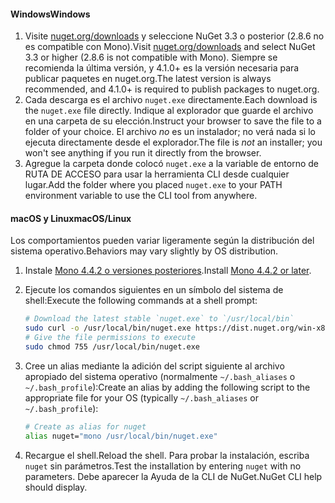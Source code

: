 #### <a name="windows"></a><span data-ttu-id="a5ec9-101">Windows</span><span class="sxs-lookup"><span data-stu-id="a5ec9-101">Windows</span></span>

1. <span data-ttu-id="a5ec9-102">Visite [nuget.org/downloads](https://nuget.org/downloads) y seleccione NuGet 3.3 o posterior (2.8.6 no es compatible con Mono).</span><span class="sxs-lookup"><span data-stu-id="a5ec9-102">Visit [nuget.org/downloads](https://nuget.org/downloads) and select NuGet 3.3 or higher (2.8.6 is not compatible with Mono).</span></span> <span data-ttu-id="a5ec9-103">Siempre se recomienda la última versión, y 4.1.0+ es la versión necesaria para publicar paquetes en nuget.org.</span><span class="sxs-lookup"><span data-stu-id="a5ec9-103">The latest version is always recommended, and 4.1.0+ is required to publish packages to nuget.org.</span></span>
1. <span data-ttu-id="a5ec9-104">Cada descarga es el archivo `nuget.exe` directamente.</span><span class="sxs-lookup"><span data-stu-id="a5ec9-104">Each download is the `nuget.exe` file directly.</span></span> <span data-ttu-id="a5ec9-105">Indique al explorador que guarde el archivo en una carpeta de su elección.</span><span class="sxs-lookup"><span data-stu-id="a5ec9-105">Instruct your browser to save the file to a folder of your choice.</span></span> <span data-ttu-id="a5ec9-106">El archivo *no* es un instalador; no verá nada si lo ejecuta directamente desde el explorador.</span><span class="sxs-lookup"><span data-stu-id="a5ec9-106">The file is *not* an installer; you won't see anything if you run it directly from the browser.</span></span>
1. <span data-ttu-id="a5ec9-107">Agregue la carpeta donde colocó `nuget.exe` a la variable de entorno de RUTA DE ACCESO para usar la herramienta CLI desde cualquier lugar.</span><span class="sxs-lookup"><span data-stu-id="a5ec9-107">Add the folder where you placed `nuget.exe` to your PATH environment variable to use the CLI tool from anywhere.</span></span>

#### <a name="macoslinux"></a><span data-ttu-id="a5ec9-108">macOS y Linux</span><span class="sxs-lookup"><span data-stu-id="a5ec9-108">macOS/Linux</span></span>

<span data-ttu-id="a5ec9-109">Los comportamientos pueden variar ligeramente según la distribución del sistema operativo.</span><span class="sxs-lookup"><span data-stu-id="a5ec9-109">Behaviors may vary slightly by OS distribution.</span></span>

1. <span data-ttu-id="a5ec9-110">Instale [Mono 4.4.2 o versiones posteriores](http://www.mono-project.com/docs/getting-started/install/).</span><span class="sxs-lookup"><span data-stu-id="a5ec9-110">Install [Mono 4.4.2 or later](http://www.mono-project.com/docs/getting-started/install/).</span></span>

1. <span data-ttu-id="a5ec9-111">Ejecute los comandos siguientes en un símbolo del sistema de shell:</span><span class="sxs-lookup"><span data-stu-id="a5ec9-111">Execute the following commands at a shell prompt:</span></span>

    ```bash
    # Download the latest stable `nuget.exe` to `/usr/local/bin`
    sudo curl -o /usr/local/bin/nuget.exe https://dist.nuget.org/win-x86-commandline/latest/nuget.exe
    # Give the file permissions to execute
    sudo chmod 755 /usr/local/bin/nuget.exe
    ```

1. <span data-ttu-id="a5ec9-112">Cree un alias mediante la adición del script siguiente al archivo apropiado del sistema operativo (normalmente `~/.bash_aliases` o `~/.bash_profile`):</span><span class="sxs-lookup"><span data-stu-id="a5ec9-112">Create an alias by adding the following script to the appropriate file for your OS (typically `~/.bash_aliases` or `~/.bash_profile`):</span></span>

    ```bash
    # Create as alias for nuget
    alias nuget="mono /usr/local/bin/nuget.exe"
    ```

1. <span data-ttu-id="a5ec9-113">Recargue el shell.</span><span class="sxs-lookup"><span data-stu-id="a5ec9-113">Reload the shell.</span></span>  <span data-ttu-id="a5ec9-114">Para probar la instalación, escriba `nuget` sin parámetros.</span><span class="sxs-lookup"><span data-stu-id="a5ec9-114">Test the installation by entering `nuget` with no parameters.</span></span> <span data-ttu-id="a5ec9-115">Debe aparecer la Ayuda de la CLI de NuGet.</span><span class="sxs-lookup"><span data-stu-id="a5ec9-115">NuGet CLI help should display.</span></span>